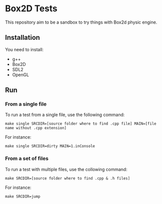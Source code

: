 # Box2D Tests

This repository aim to be a sandbox to try things with Box2d physic engine.

## Installation

You need to install:

- g++
- Box2D
- SDL2
- OpenGL

## Run

### From a single file

To run a test from a single file, use the following command:

```
make single SRCDIR=[source folder where to find .cpp file] MAIN=[file name without .cpp extension]
```

For instance:

```
make single SRCDIR=dirty MAIN=1.inConsole
```

### From a set of files

To run a test with multiple files, use the collowing command:

```
make SRCDIR=[source folder where to find .cpp & .h files]
```

For instance:

```
make SRCDIR=jump
```
